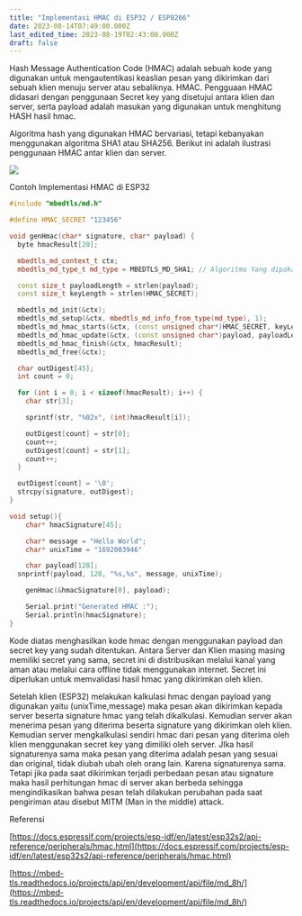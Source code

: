 ```yaml
---
title: "Implementasi HMAC di ESP32 / ESP8266"
date: 2023-08-14T07:49:00.000Z
last_edited_time: 2023-08-19T02:43:00.000Z
draft: false
---
```


Hash Message Authentication Code (HMAC) adalah sebuah kode yang digunakan untuk mengautentikasi keaslian pesan yang dikirimkan dari sebuah klien menuju server atau sebaliknya. HMAC. Pengguaan HMAC didasari dengan penggunaan Secret key yang disetujui antara klien dan server, serta payload adalah masukan yang digunakan untuk menghitung HASH hasil hmac. 



Algoritma hash yang digunakan HMAC bervariasi, tetapi kebanyakan menggunakan algoritma SHA1 atau SHA256. Berikut ini adalah ilustrasi penggunaan HMAC antar klien dan server.


![](https://radito.vercel.app/408e409cf48663978324a2be2bb06da713fa3b4e362f5b2c665f26305d07ce3d/68747470733a2f2f7777772e64726f70626f782e636f6d2f73636c2f66692f313763356a7a6a646d6e72613471326a75313938732f663430663136633561393034333062303335373165306462636264386661383837643132643531333137643637343038323463666164306264396363316636612e706e673f726c6b65793d6c303974336d737a307431397a756f6f363977703575736c3026646c3d30267261773d31)


Contoh Implementasi HMAC di ESP32


```c++
#include "mbedtls/md.h"

#define HMAC_SECRET "123456"

void genHmac(char* signature, char* payload) {
  byte hmacResult[20];

  mbedtls_md_context_t ctx;
  mbedtls_md_type_t md_type = MBEDTLS_MD_SHA1; // Algoritma Yang dipakai SHA 1

  const size_t payloadLength = strlen(payload);
  const size_t keyLength = strlen(HMAC_SECRET);

  mbedtls_md_init(&ctx);
  mbedtls_md_setup(&ctx, mbedtls_md_info_from_type(md_type), 1);
  mbedtls_md_hmac_starts(&ctx, (const unsigned char*)HMAC_SECRET, keyLength);
  mbedtls_md_hmac_update(&ctx, (const unsigned char*)payload, payloadLength);
  mbedtls_md_hmac_finish(&ctx, hmacResult);
  mbedtls_md_free(&ctx);

  char outDigest[45];
  int count = 0;

  for (int i = 0; i < sizeof(hmacResult); i++) {
    char str[3];

    sprintf(str, "%02x", (int)hmacResult[i]);

    outDigest[count] = str[0];
    count++;
    outDigest[count] = str[1];
    count++;
  }

  outDigest[count] = '\0';
  strcpy(signature, outDigest);
}

void setup(){
	char* hmacSignature[45];

	char* message = "Hello World";
	char* unixTime = "1692003946"

	char payload[128];
  snprintf(payload, 128, "%s,%s", message, unixTime);

	genHmac(&hmacSignature[0], payload);

	Serial.print("Generated HMAC :");
	Serial.println(hmacSignature);
}

```


Kode diatas menghasilkan kode hmac dengan menggunakan payload dan secret key yang sudah ditentukan. Antara Server dan Klien masing masing memiliki secret yang sama, secret ini di distribusikan melalui kanal yang aman atau melalui cara offline tidak menggunakan internet. Secret ini diperlukan untuk memvalidasi hasil hmac yang dikirimkan oleh klien.


Setelah klien (ESP32) melakukan kalkulasi hmac dengan payload yang digunakan yaitu (unixTime,message) maka pesan akan dikirimkan kepada server beserta signature hmac yang telah dikalkulasi. Kemudian server akan menerima pesan yang diterima beserta signature yang dikirimkan oleh klien. Kemudian server mengkalkulasi sendiri hmac dari pesan yang diterima oleh klien menggunakan secret key yang dimiliki oleh server. JIka hasil signaturenya sama maka pesan yang diterima adalah pesan yang sesuai dan original, tidak diubah ubah oleh orang lain. Karena signaturenya sama. Tetapi jika pada saat dikirimkan terjadi perbedaan pesan atau signature maka hasil perhitungan hmac di server akan berbeda sehingga mengindikasikan bahwa pesan telah dilakukan perubahan pada saat pengiriman atau disebut MITM (Man in the middle) attack.


Referensi


[https://docs.espressif.com/projects/esp-idf/en/latest/esp32s2/api-reference/peripherals/hmac.html](https://docs.espressif.com/projects/esp-idf/en/latest/esp32s2/api-reference/peripherals/hmac.html)


[https://mbed-tls.readthedocs.io/projects/api/en/development/api/file/md_8h/](https://mbed-tls.readthedocs.io/projects/api/en/development/api/file/md_8h/)

